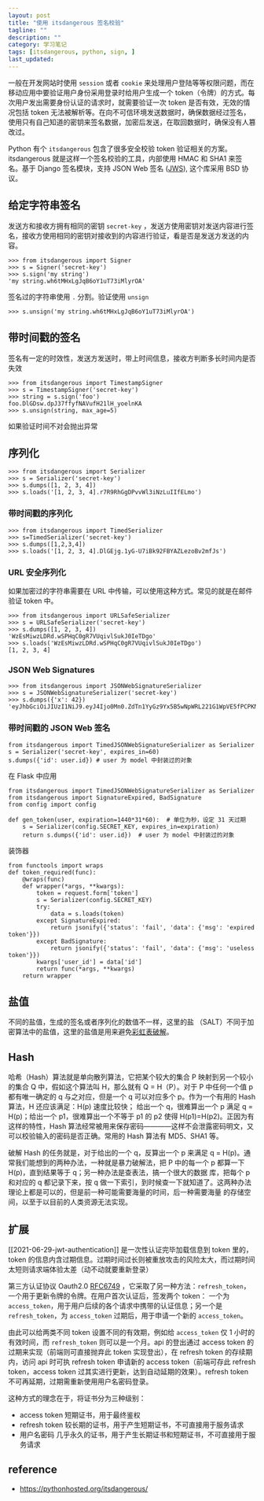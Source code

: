 ```yaml
---
layout: post
title: "使用 itsdangerous 签名校验"
tagline: ""
description: ""
category: 学习笔记
tags: [itsdangerous, python, sign, ]
last_updated:
---
```


一般在开发网站时使用 `session` 或者 `cookie` 来处理用户登陆等等权限问题，而在移动应用中要验证用户身份采用登录时给用户生成一个 token（令牌）的方式。每次用户发出需要身份认证的请求时，就需要验证一次 token 是否有效，无效的情况包括 token 无法被解析等。在向不可信环境发送数据时，确保数据经过签名，使用只有自己知道的密钥来签名数据，加密后发送，在取回数据时，确保没有人篡改过。

Python 有个 `itsdangerous` 包含了很多安全校验 token 验证相关的方案。 itsdangerous 就是这样一个签名校验的工具，内部使用 HMAC 和 SHA1 来签名。基于 Django 签名模块，支持 JSON Web 签名 ([JWS](https://tools.ietf.org/html/rfc7515)), 这个库采用 BSD 协议。

## 给定字符串签名
发送方和接收方拥有相同的密钥 `secret-key` ，发送方使用密钥对发送内容进行签名，接收方使用相同的密钥对接收到的内容进行验证，看是否是发送方发送的内容。

    >>> from itsdangerous import Signer
    >>> s = Signer('secret-key')
    >>> s.sign('my string')
    'my string.wh6tMHxLgJqB6oY1uT73iMlyrOA'

签名过的字符串使用 `.` 分割。验证使用 `unsign`

    >>> s.unsign('my string.wh6tMHxLgJqB6oY1uT73iMlyrOA')

## 带时间戳的签名
签名有一定的时效性，发送方发送时，带上时间信息，接收方判断多长时间内是否失效

    >>> from itsdangerous import TimestampSigner
    >>> s = TimestampSigner('secret-key')
    >>> string = s.sign('foo')
    foo.DlGDsw.dpJ37ffyfNAVufH21lH_yoelnKA
    >>> s.unsign(string, max_age=5)

如果验证时间不对会抛出异常

## 序列化

    >>> from itsdangerous import Serializer
    >>> s = Serializer('secret-key')
    >>> s.dumps([1, 2, 3, 4])
    >>> s.loads('[1, 2, 3, 4].r7R9RhGgDPvvWl3iNzLuIIfELmo')

### 带时间戳的序列化

    >>> from itsdangerous import TimedSerializer
    >>> s=TimedSerializer('secret-key')
    >>> s.dumps([1,2,3,4])
    >>> s.loads('[1, 2, 3, 4].DlGEjg.1yG-U7iBk92FBYAZLezoBv2mfJs')

### URL 安全序列化
如果加密过的字符串需要在 URL 中传输，可以使用这种方式。常见的就是在邮件验证 token 中。

    >>> from itsdangerous import URLSafeSerializer
    >>> s = URLSafeSerializer('secret-key')
    >>> s.dumps([1, 2, 3, 4])
    'WzEsMiwzLDRd.wSPHqC0gR7VUqivlSukJ0IeTDgo'
    >>> s.loads('WzEsMiwzLDRd.wSPHqC0gR7VUqivlSukJ0IeTDgo')
    [1, 2, 3, 4]

### JSON Web Signatures


    >>> from itsdangerous import JSONWebSignatureSerializer
    >>> s = JSONWebSignatureSerializer('secret-key')
    >>> s.dumps({'x': 42})
    'eyJhbGciOiJIUzI1NiJ9.eyJ4Ijo0Mn0.ZdTn1YyGz9Yx5B5wNpWRL221G1WpVE5fPCPKNuc6UAo'


### 带时间戳的 JSON Web 签名

    from itsdangerous import TimedJSONWebSignatureSerializer as Serializer
    s = Serializer('secret-key', expires_in=60)
    s.dumps({'id': user.id}) # user 为 model 中封装过的对象

在 Flask 中应用

    from itsdangerous import TimedJSONWebSignatureSerializer as Serializer
    from itsdangerous import SignatureExpired, BadSignature
    from config import config

    def gen_token(user, expiration=1440*31*60):  # 单位为秒，设定 31 天过期
        s = Serializer(config.SECRET_KEY, expires_in=expiration)
        return s.dumps({'id': user.id})  # user 为 model 中封装过的对象

装饰器

    from functools import wraps
    def token_required(func):
        @wraps(func)
        def wrapper(*args, **kwargs):
            token = request.form['token']
            s = Serializer(config.SECRET_KEY)
            try:
                data = s.loads(token)
            except SignatureExpired:
                return jsonify({'status': 'fail', 'data': {'msg': 'expired token'}})
            except BadSignature:
                return jsonify({'status': 'fail', 'data': {'msg': 'useless token'}})
            kwargs['user_id'] = data['id']
            return func(*args, **kwargs)
        return wrapper


## 盐值
不同的盐值，生成的签名或者序列化的数值不一样，这里的盐 （SALT）不同于加密算法中的盐值，这里的盐值是用来避免[彩虹表破解](https://zh.wikipedia.org/wiki/%E5%BD%A9%E8%99%B9%E8%A1%A8)。

## Hash
哈希（Hash）算法就是单向散列算法，它把某个较大的集合 P 映射到另一个较小的集合 Q 中，假如这个算法叫 H，那么就有 Q = H（P）。对于 P 中任何一个值 p 都有唯一确定的 q 与之对应，但是一个 q 可以对应多个 p。作为一个有用的 Hash 算法，H 还应该满足：H(p) 速度比较快； 给出一个 q，很难算出一个 p 满足 q = H(p)；给出一个 p1，很难算出一个不等于 p1 的 p2 使得 H(p1)=H(p2)。正因为有这样的特性，Hash 算法经常被用来保存密码————这样不会泄露密码明文，又可以校验输入的密码是否正确。常用的 Hash 算法有 MD5、SHA1 等。

破解 Hash 的任务就是，对于给出的一个 q，反算出一个 p 来满足 q = H(p)。通常我们能想到的两种办法，一种就是暴力破解法，把 P 中的每一个 p 都算一下 H(p)，直到结果等于 q；另一种办法是查表法，搞一个很大的数据 库，把每个 p 和对应的 q 都记录下来，按 q 做一下索引，到时候查一下就知道了。这两种办法理论上都是可以的，但是前一种可能需要海量的时间，后一种需要海量 的存储空间，以至于以目前的人类资源无法实现。

## 扩展
[[2021-06-29-jwt-authentication]] 是一次性认证完毕加载信息到 token 里的，token 的信息内含过期信息。过期时间过长则被重放攻击的风险太大，而过期时间太短则请求端体验太差（动不动就要重新登录）

第三方认证协议 Oauth2.0 [RFC6749](https://tools.ietf.org/html/rfc6749) ，它采取了另一种方法：`refresh_token`，一个用于更新令牌的令牌。在用户首次认证后，签发两个 token： 一个为 `access_token`，用于用户后续的各个请求中携带的认证信息；另一个是 `refresh_token`，为 `access_token` 过期后，用于申请一个新的 `access_token`。

由此可以给两类不同 token 设置不同的有效期，例如给 `access_token` 仅 1 小时的有效时间，而 `refresh_token` 则可以是一个月。api 的登出通过 access token 的过期来实现（前端则可直接抛弃此 token 实现登出），在 refresh token 的存续期内，访问 api 时可执 refresh token 申请新的 access token（前端可存此 refresh token，access token 过其实进行更新，达到自动延期的效果）。refresh token 不可再延期，过期需重新使用用户名密码登录。

这种方式的理念在于，将证书分为三种级别：

- access token 短期证书，用于最终鉴权
- refresh token 较长期的证书，用于产生短期证书，不可直接用于服务请求
- 用户名密码 几乎永久的证书，用于产生长期证书和短期证书，不可直接用于服务请求


## reference

- <https://pythonhosted.org/itsdangerous/>
